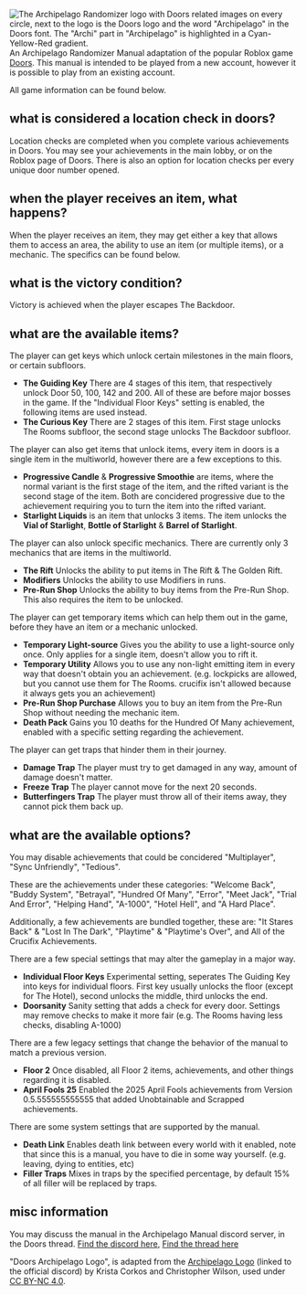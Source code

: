 ![The Archipelago Randomizer logo with Doors related images on every circle, next to the logo is the Doors logo and the word "Archipelago" in the Doors font. The "Archi" part in "Archipelago" is highlighted in a Cyan-Yellow-Red gradient.](https://file.garden/ZgF3xxdyQ318Tt1G/Archipelago/doorsarchipelago_text.svg)
An Archipelago Randomizer Manual adaptation of the popular Roblox game [Doors](https://www.roblox.com/games/6516141723/DOORS). This manual is intended to be played from a new account, however it is possible to play from an existing account.

All game information can be found below.

## what is considered a location check in doors?
Location checks are completed when you complete various achievements in Doors. You may see your achievements in the main lobby, or on the Roblox page of Doors. There is also an option for location checks per every unique door number opened.
## when the player receives an item, what happens?
When the player receives an item, they may get either a key that allows them to access an area, the ability to use an item (or multiple items), or a mechanic. The specifics can be found below.
## what is the victory condition?
Victory is achieved when the player escapes The Backdoor.
## what are the available items?
The player can get keys which unlock certain milestones in the main floors, or certain subfloors.
- **The Guiding Key** There are 4 stages of this item, that respectively unlock Door 50, 100, 142 and 200. All of these are before major bosses in the game. If the "Individual Floor Keys" setting is enabled, the following items are used instead.
- **The Curious Key** There are 2 stages of this item. First stage unlocks The Rooms subfloor, the second stage unlocks The Backdoor subfloor.

The player can also get items that unlock items, every item in doors is a single item in the multiworld, however there are a few exceptions to this.
- **Progressive Candle** & **Progressive Smoothie** are items, where the normal variant is the first stage of the item, and the rifted variant is the second stage of the item. Both are concidered progressive due to the achievement requiring you to turn the item into the rifted variant.
- **Starlight Liquids** is an item that unlocks 3 items. The item unlocks the **Vial of Starlight**, **Bottle of Starlight** & **Barrel of Starlight**.

The player can also unlock specific mechanics. There are currently only 3 mechanics that are items in the multiworld.
- **The Rift** Unlocks the ability to put items in The Rift & The Golden Rift.
- **Modifiers** Unlocks the ability to use Modifiers in runs.
- **Pre-Run Shop** Unlocks the ability to buy items from the Pre-Run Shop. This also requires the item to be unlocked.

The player can get temporary items which can help them out in the game, before they have an item or a mechanic unlocked.
- **Temporary Light-source** Gives you the ability to use a light-source only once. Only applies for a single item, doesn't allow you to rift it.
- **Temporary Utility** Allows you to use any non-light emitting item in every way that doesn't obtain you an achievement. (e.g. lockpicks are allowed, but you cannot use them for The Rooms. crucifix isn't allowed because it always gets you an achievement)
- **Pre-Run Shop Purchase** Allows you to buy an item from the Pre-Run Shop without needing the mechanic item.
- **Death Pack** Gains you 10 deaths for the Hundred Of Many achievement, enabled with a specific setting regarding the achievement.

The player can get traps that hinder them in their journey.
- **Damage Trap** The player must try to get damaged in any way, amount of damage doesn't matter.
- **Freeze Trap** The player cannot move for the next 20 seconds.
- **Butterfingers Trap** The player must throw all of their items away, they cannot pick them back up.

## what are the available options?

You may disable achievements that could be concidered "Multiplayer", "Sync Unfriendly", "Tedious".

These are the achievements under these categories: "Welcome Back", "Buddy System", "Betrayal", "Hundred Of Many", "Error", "Meet Jack", "Trial And Error", "Helping Hand", "A-1000", "Hotel Hell", and "A Hard Place".

Additionally, a few achievements are bundled together, these are: "It Stares Back" & "Lost In The Dark", "Playtime" & "Playtime's Over", and All of the Crucifix Achievements.

There are a few special settings that may alter the gameplay in a major way.
- **Individual Floor Keys** Experimental setting, seperates The Guiding Key into keys for individual floors. First key usually unlocks the floor (except for The Hotel), second unlocks the middle, third unlocks the end.
- **Doorsanity** Sanity setting that adds a check for every door. Settings may remove checks to make it more fair (e.g. The Rooms having less checks, disabling A-1000)

There are a few legacy settings that change the behavior of the manual to match a previous version.
- **Floor 2** Once disabled, all Floor 2 items, achievements, and other things regarding it is disabled.
- **April Fools 25** Enabled the 2025 April Fools achievements from Version 0.5.555555555555 that added Unobtainable and Scrapped achievements.

There are some system settings that are supported by the manual.
- **Death Link** Enables death link between every world with it enabled, note that since this is a manual, you have to die in some way yourself. (e.g. leaving, dying to entities, etc)
- **Filler Traps** Mixes in traps by the specified percentage, by default 15% of all filler will be replaced by traps.

## misc information

You may discuss the manual in the Archipelago Manual discord server, in the Doors thread. [Find the discord here](https://discord.gg/T5bcsVHByx), [Find the thread here](https://canary.discord.com/channels/1097532591650910289/1230046028799934464)

"Doors Archipelago Logo", is adapted from the [Archipelago Logo](https://canary.discord.com/channels/731205301247803413/874776082946064394/1009265363600556094) (linked to the official discord) by Krista Corkos and Christopher Wilson, used under [CC BY-NC 4.0](http://creativecommons.org/licenses/by-nc/4.0/).